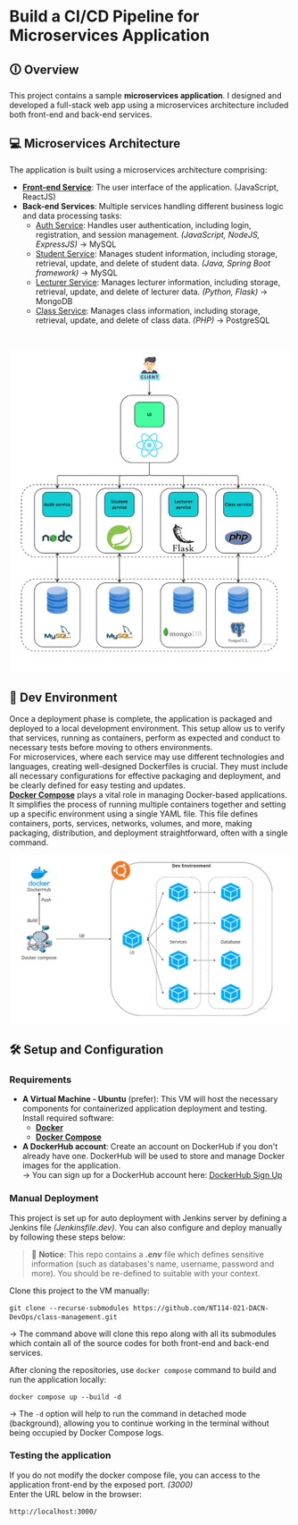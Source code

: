 # Build a CI/CD Pipeline for Microservices Application

## 🛈 Overview

This project contains a sample **microservices application**. I designed and developed a full-stack web app using a microservices architecture included both front-end and back-end services.

## 💻 Microservices Architecture

The application is built using a microservices architecture comprising:
- [**Front-end Service**](https://github.com/th1enlm02/class-management-FE): The user interface of the application. (JavaScript, ReactJS)
- **Back-end Services**: Multiple services handling different business logic and data processing tasks:
    + [Auth Service](https://github.com/th1enlm02/class-management-auth-service): Handles user authentication, including login, registration, and session management. _(JavaScript, NodeJS, ExpressJS)_ → MySQL
    + [Student Service](https://github.com/th1enlm02/class-management-student-service): Manages student information, including storage, retrieval, update, and delete of student data. _(Java, Spring Boot framework)_ → MySQL
    + [Lecturer Service](https://github.com/th1enlm02/class-management-lecturer-service): Manages lecturer information, including storage, retrieval, update, and delete of lecturer data. _(Python, Flask)_ → MongoDB
    + [Class Service](https://github.com/th1enlm02/class-management-class-service): Manages class information, including storage, retrieval, update, and delete of class data. _(PHP)_ → PostgreSQL
<br>
<p align="center">
    <img src="./images/microservices-architecture.png" alt="Microservice Architecture">
</p>

## 🤖 Dev Environment

Once a deployment phase is complete, the application is packaged and deployed to a local development environment. This setup allow us to verify that services, running as containers, perform as expected and conduct to necessary tests before moving to others environments.<br>
For microservices, where each service may use different technologies and languages, creating well-designed Dockerfiles is crucial. They must include all necessary configurations for effective packaging and deployment, and be clearly defined for easy testing and updates.<br>
[**Docker Compose**](https://docs.docker.com/compose/ "Docker Compose") plays a vital role in managing Docker-based applications. It simplifies the process of running multiple containers together and setting up a specific environment using a single YAML file. This file defines containers, ports, services, networks, volumes, and more, making packaging, distribution, and deployment straightforward, often with a single command.<br>

<p align="center">
    <img src="./images/dev-environment.png" alt="Dev Environment">
</p>

## 🛠 Setup and Configuration

### Requirements

- **A Virtual Machine - Ubuntu** (prefer): This VM will host the necessary components for containerized application deployment and testing. Install required software:
    - [**Docker**](https://docs.docker.com/engine/install/ubuntu/)
    - [**Docker Compose**](https://docs.docker.com/compose/install/linux/)
- **A DockerHub account**: Create an account on DockerHub if you don't already have one. DockerHub will be used to store and manage Docker images for the application.<br>
→ You can sign up for a DockerHub account here: [DockerHub Sign Up](https://hub.docker.com/signup)

### Manual Deployment

This project is set up for auto deployment with Jenkins server by defining a Jenkins file _(Jenkinsfile.dev)_. You can also configure and deploy manually by following these steps below:

> :memo: **Notice**: This repo contains a **_.env_** file which defines sensitive information (such as databases's name, username, password and more). You should be re-defined to suitable with your context.

Clone this project to the VM manually:
```
git clone --recurse-submodules https://github.com/NT114-O21-DACN-DevOps/class-management.git
```
→ The command above will clone this repo along with all its submodules which contain all of the source codes for both front-end and back-end services.

After cloning the repositories, use `docker compose` command to build and run the application locally:
```
docker compose up --build -d
```

→ The `-d` option will help to run the command in detached mode (background), allowing you to continue working in the terminal without being occupied by Docker Compose logs.

### Testing the application

If you do not modify the docker compose file, you can access to the application front-end by the exposed port. _(3000)_<br>
Enter the URL below in the browser:

```
http://localhost:3000/
```
